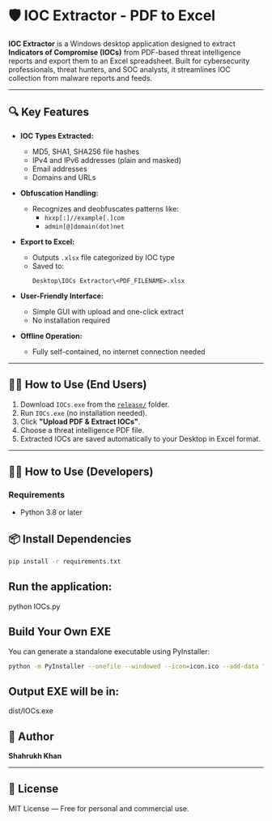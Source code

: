 # 🛡️ IOC Extractor - PDF to Excel

**IOC Extractor** is a Windows desktop application designed to extract **Indicators of Compromise (IOCs)** from PDF-based threat intelligence reports and export them to an Excel spreadsheet. Built for cybersecurity professionals, threat hunters, and SOC analysts, it streamlines IOC collection from malware reports and feeds.

---

## 🔍 Key Features

- **IOC Types Extracted:**
  - MD5, SHA1, SHA256 file hashes  
  - IPv4 and IPv6 addresses (plain and masked)  
  - Email addresses  
  - Domains and URLs

- **Obfuscation Handling:**
  - Recognizes and deobfuscates patterns like:
    - `hxxp[:]//example[.]com`
    - `admin[@]domain(dot)net`

- **Export to Excel:**
  - Outputs `.xlsx` file categorized by IOC type
  - Saved to:
    ```
    Desktop\IOCs Extractor\<PDF_FILENAME>.xlsx
    ```

- **User-Friendly Interface:**
  - Simple GUI with upload and one-click extract
  - No installation required

- **Offline Operation:**
  - Fully self-contained, no internet connection needed

---

## 🧑‍💼 How to Use (End Users)

1. Download `IOCs.exe` from the [`release/`](./release/) folder.
2. Run `IOCs.exe` (no installation needed).
3. Click **"Upload PDF & Extract IOCs"**.
4. Choose a threat intelligence PDF file.
5. Extracted IOCs are saved automatically to your Desktop in Excel format.

---

## 👨‍💻 How to Use (Developers)

### Requirements

- Python 3.8 or later

## 📦 Install Dependencies

```bash
pip install -r requirements.txt
```

## Run the application:

python IOCs.py

## Build Your Own EXE
You can generate a standalone executable using PyInstaller:

```bash
python -m PyInstaller --onefile --windowed --icon=icon.ico --add-data "bg.png;." --add-data "icon.ico;." IOCs.py
```

## Output EXE will be in:

dist/IOCs.exe

## 👤 Author

**Shahrukh Khan**

---

## 📄 License

MIT License — Free for personal and commercial use.



